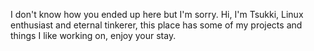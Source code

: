 I don't know how you ended up here but I'm sorry. Hi, I'm Tsukki, Linux enthusiast and eternal tinkerer, this place has some of my projects and things I like working on, enjoy your stay.
